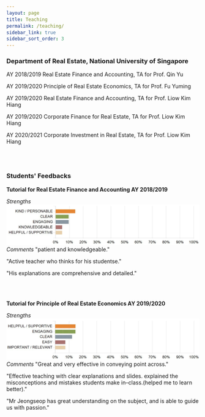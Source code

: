 ```yaml
---
layout: page
title: Teaching
permalink: /teaching/
sidebar_link: true
sidebar_sort_order: 3
---
```

### Department of Real Estate, National University of Singapore

AY 2018/2019 Real Estate Finance and Accounting, TA for Prof. Qin Yu

AY 2019/2020 Principle of Real Estate Economics, TA for Prof. Fu Yuming

AY 2019/2020 Real Estate Finance and Accounting, TA for Prof. Liow Kim Hiang

AY 2019/2020 Corporate Finance for Real Estate, TA for Prof. Liow Kim Hiang

AY 2020/2021 Corporate Investment in Real Estate, TA for Prof. Liow Kim Hiang

<br>
<br> 

### Students' Feedbacks

**Tutorial for Real Estate Finance and Accounting AY 2018/2019**

*Strengths*
<img src="/assets/img/re1705(accounting).png" />
*Comments*
"patient and knowledgeable."

"Active teacher who thinks for his studentse."

"His explanations are comprehensive and detailed."
 
<br> 
<br> 
 
**Tutorial for Principle of Real Estate Economics AY 2019/2020**

*Strengths*
<img src="/assets/img/re1704.png" />
*Comments*
"Great and very effective in conveying point across."

"Effective teaching with clear explanations and slides. explained the misconceptions and mistakes students make in–class.(helped me to learn better)."

"Mr Jeongseop has great understanding on the subject, and is able to guide us with passion."
